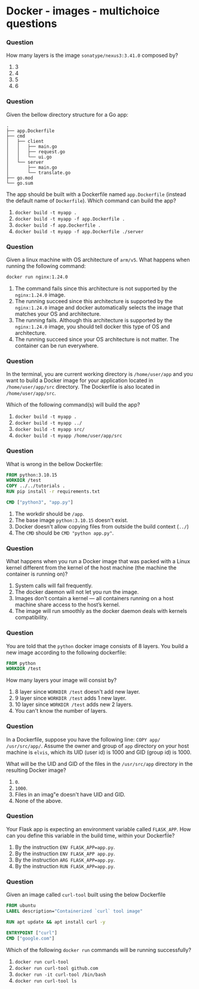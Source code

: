 # Docker - images - multichoice questions


### Question 

How many layers is the image `sonatype/nexus3:3.41.0` composed by?

1. 3
2. 4
3. 5
4. 6

### Question 

Given the bellow directory structure for a Go app: 

```text
.
├── app.Dockerfile
├── cmd
│   ├── client
│   │   ├── main.go
│   │   ├── request.go
│   │   └── ui.go
│   └── server
│       ├── main.go
│       └── translate.go
├── go.mod
└── go.sum
```

The app should be built with a Dockerfile named `app.Dockerfile` (instead the default name of `Dockerfile`). 
Which command can build the app?

1. `docker build -t myapp .`
2. `docker build -t myapp -f app.Dockerfile .`
3. `docker build -f app.Dockerfile .`
4. `docker build -t myapp -f app.Dockerfile ./server`

### Question 

Given a linux machine with OS architecture of `arm/v5`.
What happens when running the following command: 

```bash
docker run nginx:1.24.0
```

1. The command fails since this architecture is not supported by the `nginx:1.24.0` image.
2. The running succeed since this architecture is supported by the `nginx:1.24.0` image and docker automatically selects the image that matches your OS and architecture.
3. The running fails. Although this architecture is supported by the `nginx:1.24.0` image, you should tell docker this type of OS and architecture.
4. The running succeed since your OS architecture is not matter. The container can be run everywhere. 


### Question 

In the terminal, you are current working directory is `/home/user/app` and you want to build a Docker image for your application located in `/home/user/app/src` directory.
The Dockerfile is also located in `/home/user/app/src`. 

Which of the following command(s) will build the app? 

1. `docker build -t myapp .`
2. `docker build -t myapp ../`
3. `docker build -t myapp src/`
4. `docker build -t myapp /home/user/app/src`

### Question 

What is wrong in the bellow Dockerfile:

```dockerfile
FROM python:3.10.15
WORKDIR /test
COPY ../../tutorials .
RUN pip install -r requirements.txt

CMD ["python3", "app.py"]
```

1. The workdir should be `/app`.
2. The base image `python:3.10.15` doesn't exist.
3. Docker doesn't allow copying files from outside the build context (`../`)
4. The `CMD` should be `CMD "python app.py"`.


### Question 

What happens when you run a Docker image that was packed with a Linux kernel different from the kernel of the host machine (the machine the container is running on)?

1. System calls will fail frequently.
2. The docker daemon will not let you run the image.
3. Images don’t contain a kernel — all containers running on a host machine share access to the host’s kernel.
4. The image will run smoothly as the docker daemon deals with kernels compatibility. 

### Question 

You are told that the `python` docker image consists of 8 layers. 
You build a new image according to the following dockerfile: 

```dockerfile
FROM python
WORKDIR /test
```

How many layers your image will consist by?

1. 8 layer since `WORKDIR /test` doesn't add new layer.
2. 9 layer since `WORKDIR /test` adds 1 new layer.
3. 10 layer since `WORKDIR /test` adds new 2 layers.
4. You can't know the number of layers. 

### Question 

In a Dockerfile, suppose you have the following line: `COPY app/ /usr/src/app/`. 
Assume the owner and group of `app` directory on your host machine is `elvis`, which its UID (user id) is 1000 and GID (group id) is 1000. 

What will be the UID and GID of the files in the `/usr/src/app` directory in the resulting Docker image?

1. `0`.
2. `1000`.
3. Files in an imag"e doesn't have UID and GID.
4. None of the above. 

### Question 

Your Flask app is expecting an environment variable called `FLASK_APP`. 
How can you define this variable in the build time, within your Dockerfile? 

1. By the instruction `ENV FLASK_APP=app.py`.
2. By the instruction `ENV FLASK_APP app.py`.
3. By the instruction `ARG FLASK_APP=app.py`.
4. By the instruction `RUN FLASK_APP=app.py`.


### Question 

Given an image called `curl-tool` built using the below Dockerfile

```dockerfile
FROM ubuntu
LABEL description="Containerized `curl` tool image"

RUN apt update && apt install curl -y

ENTRYPOINT ["curl"]
CMD ["google.com"]
```

Which of the following `docker run` commands will be running successfully? 

1. `docker run curl-tool`
2. `docker run curl-tool github.com`
3. `docker run -it curl-tool /bin/bash` 
4. `docker run curl-tool ls`


